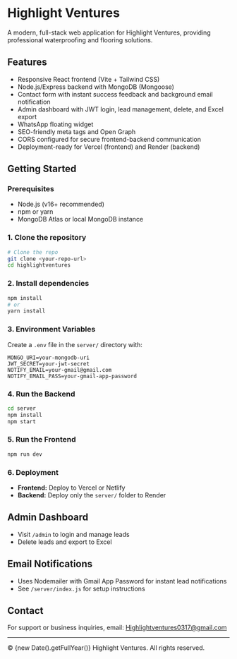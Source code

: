 # Highlight Ventures

A modern, full-stack web application for Highlight Ventures, providing professional waterproofing and flooring solutions.

## Features
- Responsive React frontend (Vite + Tailwind CSS)
- Node.js/Express backend with MongoDB (Mongoose)
- Contact form with instant success feedback and background email notification
- Admin dashboard with JWT login, lead management, delete, and Excel export
- WhatsApp floating widget
- SEO-friendly meta tags and Open Graph
- CORS configured for secure frontend-backend communication
- Deployment-ready for Vercel (frontend) and Render (backend)

## Getting Started

### Prerequisites
- Node.js (v16+ recommended)
- npm or yarn
- MongoDB Atlas or local MongoDB instance

### 1. Clone the repository
```bash
# Clone the repo
git clone <your-repo-url>
cd highlightventures
```

### 2. Install dependencies
```bash
npm install
# or
yarn install
```

### 3. Environment Variables
Create a `.env` file in the `server/` directory with:
```
MONGO_URI=your-mongodb-uri
JWT_SECRET=your-jwt-secret
NOTIFY_EMAIL=your-gmail@gmail.com
NOTIFY_EMAIL_PASS=your-gmail-app-password
```

### 4. Run the Backend
```bash
cd server
npm install
npm start
```

### 5. Run the Frontend
```bash
npm run dev
```

### 6. Deployment
- **Frontend:** Deploy to Vercel or Netlify
- **Backend:** Deploy only the `server/` folder to Render

## Admin Dashboard
- Visit `/admin` to login and manage leads
- Delete leads and export to Excel

## Email Notifications
- Uses Nodemailer with Gmail App Password for instant lead notifications
- See `/server/index.js` for setup instructions

## Contact
For support or business inquiries, email: [Highlightventures0317@gmail.com](mailto:Highlightventures0317@gmail.com)

---
© {new Date().getFullYear()} Highlight Ventures. All rights reserved.